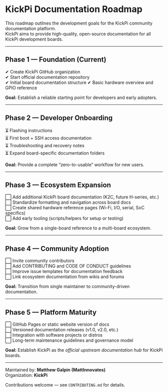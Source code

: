 # KickPi Documentation Roadmap

This roadmap outlines the development goals for the KickPi community documentation platform.  
KickPi aims to provide high-quality, open-source documentation for all KickPi development boards.

---

## Phase 1 — Foundation (Current)
✔ Create KickPi GitHub organization  
✔ Start official documentation repository  
✔ Initial board documentation structure 
✔ Basic hardware overview and GPIO reference

**Goal:** Establish a reliable starting point for developers and early adopters.

---

## Phase 2 — Developer Onboarding
⏳ Flashing instructions  
⏳ First boot + SSH access documentation  
⏳ Troubleshooting and recovery notes  
⏳ Expand board-specific documentation folders

**Goal:** Provide a complete “zero-to-usable” workflow for new users.

---

## Phase 3 — Ecosystem Expansion
⬜ Add additional KickPi board documentation (K2C, future H-series, etc.)  
⬜ Standardize formatting and navigation across board docs  
⬜ Create shared hardware reference pages (Wi-Fi, I/O, serial, SoC specifics)  
⬜ Add early tooling (scripts/helpers for setup or testing)

**Goal:** Grow from a single-board reference to a multi-board ecosystem.

---

## Phase 4 — Community Adoption
⬜ Invite community contributors  
⬜ Add CONTRIBUTING and CODE OF CONDUCT guidelines  
⬜ Improve issue templates for documentation feedback  
⬜ Link ecosystem documentation from wikis and forums

**Goal:** Transition from single maintainer to community-driven documentation.

---

## Phase 5 — Platform Maturity
⬜ GitHub Pages or static website version of docs  
⬜ Versioned documentation releases (v1.0, v2.0, etc.)  
⬜ Integration with software projects or distros  
⬜ Long-term maintenance guidelines and governance model

**Goal:** Establish KickPi as the *official upstream documentation hub* for KickPi boards.

---

Maintained by: **Matthew Galpin (MattInnovates)**  
Organization: **KickPi**

Contributions welcome — see `CONTRIBUTING.md` for details.
